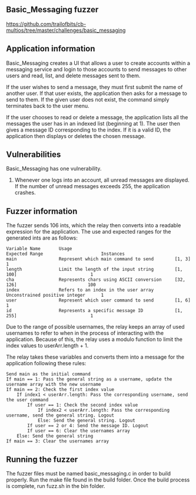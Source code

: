## Basic_Messaging fuzzer
https://github.com/trailofbits/cb-multios/tree/master/challenges/basic_messaging

## Application information
Basic_Messaging creates a UI that allows a user to create accounts within a messaging service and login to those accounts to send messages to other users and read, list, and delete messages sent to them.

If the user wishes to send a message, they must first submit the name of another user. If that user exists, the application then asks for a message to send to them. If the given user does not exist, the command simply terminates back to the user menu.

If the user chooses to read or delete a message, the application lists all the messages the user has in an indexed list (beginning at 1). The user then gives a message ID corresponding to the index. If it is a valid ID, the application then displays or deletes the chosen message.

## Vulnerabilities
Basic_Messaging has one vulnerability.
1. Whenever one logs into an account, all unread messages are displayed. If the number of unread messages exceeds 255, the application crashes.

## Fuzzer information
The fuzzer sends 106 ints, which the relay then converts into a readable expression for the application. The use and expected ranges for the generated ints are as follows:

    Variable Name       Usage                                       Expected Range                      Instances
    main                Represent which main command to send        [1, 3]                              1
    length              Limit the length of the input string        [1, 100]                            1
    cha                 Represents chars using ASCII conversion     [32, 126]                           100
    index               Refers to an index in the user array        Unconstrained positive integer      1
    user                Represent which user command to send        [1, 6]                              1
    id                  Represents a specific message ID            [1, 255]                            1

Due to the range of possible usernames, the relay keeps an array of used usernames to refer to when in the process of interacting with the application. Because of this, the relay uses a modulo function to limit the index values to userArr.length + 1.

The relay takes these variables and converts them into a message for the application following these rules:

    Send main as the initial command
    If main == 1: Pass the general string as a username, update the username array with the new username
    If main == 2: Check the first index value
    	If index1 < userArr.length: Pass the corresponding username, send the user command
    		If user == 1: Check the second index value
    			If index2 < userArr.length: Pass the corresponding username, send the general string. Logout
    			Else: Send the general string. Logout
    		If user == 2 or 4: Send the message ID. Logout
    		If user == 6: Clear the usernames array
    	Else: Send the general string
    If main == 3: Clear the usernames array

## Running the fuzzer
The fuzzer files must be named basic_messaging.c in order to build properly.
Run the make file found in the build folder.
Once the build process is complete, run fuzz.sh in the bin folder.
